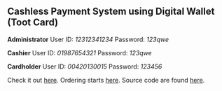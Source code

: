 ## Cashless Payment System using Digital Wallet (Toot Card)

**Administrator**
User ID: _12312341234_
Password: _123qwe_

**Cashier**
User ID: _01987654321_
Password: _123qwe_

**Cardholder**
User ID: _00420130015_
Password: _123456_

Check it out [here](http://tootpay.epizy.com/).
Ordering starts [here](http://tootpay.epizy.com/idle).
Source code are found [here](https//github.com/zneyrl/tootpay).